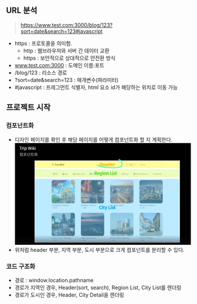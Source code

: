 ## URL 분석

> https://www.test.com:3000/blog/123?sort=date&search=123#javascript

- https : 프로토콜을 의미함.
  - http : 웹브라우저와 서버 간 데이터 교환
  - https : 보안적으로 상대적으로 안전환 방식
- www.test.com:3000 : 도메인 이름:포트
- /blog/123 : 리소스 경로
- ?sort=date&search=123 : 매개변수(파라미터)
- #javascript : 프레그먼트 식별자, html 요소 id가 해당하는 위치로 이동 가능

## 프로젝트 시작

### 컴포넌트화

- 디자인 페이지를 확인 후 해당 페이지를 어떻게 컴포넌트화 할 지 계획한다.
  ![alt text](image-1.png)
- 위처럼 header 부분, 지역 부분, 도시 부분으로 크게 컴포넌트를 분리할 수 있다.

### 코드 구조화

- 경로 : window.location.pathname
- 경로가 지역인 경우, Header(sort, search), Region List, City List를 렌더링
- 경로가 도시인 경우, Header, City Detail을 렌더링
